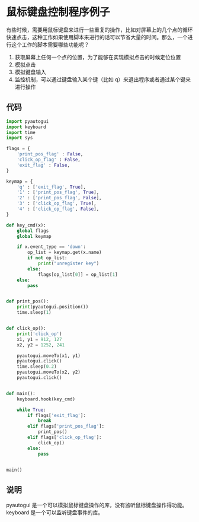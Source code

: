# 鼠标键盘控制程序例子



有些时候，需要用鼠标键盘来进行一些重复的操作，比如对屏幕上的几个点的循环快速点击，这种工作如果使用脚本来进行的话可以节省大量的时间。那么，一个进行这个工作的脚本需要哪些功能呢？

1. 获取屏幕上任何一个点的位置，为了能够在实现模拟点击的时候定位位置
2. 模拟点击
3. 模拟键盘输入
4. 监控机制，可以通过键盘输入某个键（比如 q）来退出程序或者通过某个键来进行操作



## 代码

``` python
import pyautogui
import keyboard
import time
import sys

flags = {
    'print_pos_flag' : False,
    'click_op_flag' : False,
    'exit_flag' : False,
}

keymap = {
    'q' : ['exit_flag', True],
    '1' : ['print_pos_flag', True],
    '2' : ['print_pos_flag', False],
    '3' : ['click_op_flag', True],
    '4' : ['click_op_flag', False],
}

def key_cmd(x):
    global flags 
    global keymap

    if x.event_type == 'down':
        op_list = keymap.get(x.name)
        if not op_list:
            print("unregister key")
        else:
            flags[op_list[0]] = op_list[1]
    else:
        pass


def print_pos():
    print(pyautogui.position())
    time.sleep(1)


def click_op():
    print('click_op')
    x1, y1 = 912, 127
    x2, y2 = 1252, 241

    pyautogui.moveTo(x1, y1)
    pyautogui.click()
    time.sleep(0.2)
    pyautogui.moveTo(x2, y2)
    pyautogui.click()


def main():
    keyboard.hook(key_cmd)

    while True:
        if flags['exit_flag']:
            break
        elif flags['print_pos_flag']:
            print_pos()
        elif flags['click_op_flag']:
            click_op()
        else:
            pass


main()
```



## 说明

pyautogui 是一个可以模拟鼠标键盘操作的库，没有监听鼠标键盘操作得功能。keyboard 是一个可以监听键盘事件的库。